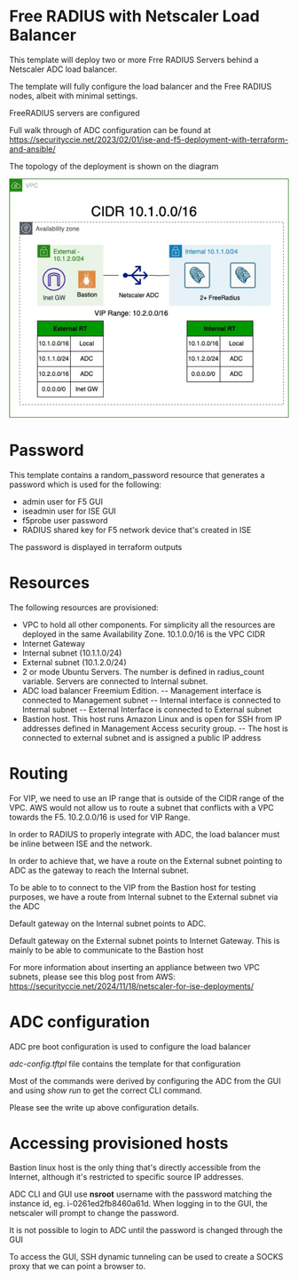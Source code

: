 # Free RADIUS with Netscaler Load Balancer
This template will deploy two or more Frre RADIUS Servers behind a Netscaler ADC load balancer.

The template will fully configure the load balancer and the Free RADIUS nodes, albeit with minimal settings.

FreeRADIUS servers are configured 

Full walk through of ADC configuration can be found at https://securityccie.net/2023/02/01/ise-and-f5-deployment-with-terraform-and-ansible/

The topology of the deployment is shown on the diagram

![Network Toplogy](topology.jpg)

# Password
This template contains a random_password resource that generates a password which is used for the following:
- admin user for F5 GUI
- iseadmin user for ISE GUI
- f5probe user password
- RADIUS shared key for F5 network device that's created in ISE

The password is displayed in terraform outputs

# Resources
The following resources are provisioned:
- VPC to hold all other components. For simplicity all the resources are deployed in the same Availability Zone. 10.1.0.0/16 is the VPC CIDR
- Internet Gateway
- Internal subnet (10.1.1.0/24)
- External subnet (10.1.2.0/24)
- 2 or mode Ubuntu Servers. The number is defined in radius_count variable. Servers are connected to Internal subnet.
- ADC load balancer Freemium Edition.
-- Management interface is connected to Management subnet
-- Internal interface is connected to Internal subnet
-- External Interface is connected to External subnet
- Bastion host. This host runs Amazon Linux and is open for SSH from IP addresses defined in Management Access security group.
-- The host is connected to external subnet and is assigned a public IP address

# Routing
For VIP, we need to use an IP range that is outside of the CIDR range of the VPC. AWS would not allow us to route a subnet that conflicts with a VPC towards the F5. 10.2.0.0/16 is used for VIP Range. 

In order to RADIUS to properly integrate with ADC, the load balancer must be inline between ISE and the network.

In order to achieve that, we have a route on the External subnet pointing to ADC as the gateway to reach the Internal subnet.

To be able to to connect to the VIP from the Bastion host for testing purposes, we have a route from Internal subnet to the External subnet via the ADC

Default gateway on the Internal subnet points to ADC.

Default gateway on the External subnet points to Internet Gateway. This is mainly to be able to communicate to the Bastion host

For more information about inserting an appliance between two VPC subnets, please see this blog post from AWS: https://securityccie.net/2024/11/18/netscaler-for-ise-deployments/

# ADC configuration
ADC pre boot configuration is used to configure the load balancer

*adc-config.tftpl* file contains the template for that configuration

Most of the commands were derived by configuring the ADC from the GUI and using *show run* to get the correct CLI command.

Please see the write up above configuration details.

# Accessing provisioned hosts

Bastion linux host is the only thing that's directly accessible from the Internet, although it's restricted to specific source IP addresses.

ADC CLI and GUI use **nsroot** username with the password matching the instance id, eg. i-0261ed2fb8460a61d. When logging in to the GUI, the netscaler will prompt to change the password.

It is not possible to login to ADC until the password is changed through the GUI

To access the GUI, SSH dynamic tunneling can be used to create a SOCKS proxy that we can point a browser to.